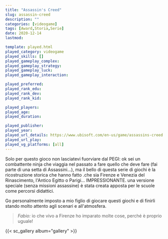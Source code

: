 ```yaml
---
title: "Assassin's Creed"
slug: assassin-creed
description: ""
categories: [videogame]
tags: [Award,Storia,Serie]
date: 2020-12-14
lastmod: 

template: played.html
played_category: videogame
played_skills: []
played_gameplay_complex: 
played_gameplay_strategy: 
played_gameplay_luck: 
played_gameplay_interaction: 

played_preferred: 
played_rank_edu: 
played_rank_dev: 
played_rank_kid: 

played_players: 
played_age: 
played_duration: 

played_publisher: 
played_year: 
played_url_details: https://www.ubisoft.com/en-us/game/assassins-creed
played_url_play: 
played_vg_platforms: [all]
---
```


Solo per questo gioco non lasciatevi fuorviare dal PEGI:
ok sei un combattente ninja che viaggia nel passato a fare quello che deve fare (fai parte di una setta di Assassini...), ma il bello di questa serie di giochi è la ricostruzione storica che hanno fatto .che sia Firenze e Venezia del Rinascimento, l'Antico Egitto o Parigi... IMPRESSIONANTE.
una versione speciale (senza missioni assassine) è stata creata apposta per le scuole come percorsi didattici.

Go personalmente imposto a mio figlio di giocare questi giochi e di finirli stando molto attento agli scenari e all'atmosfera.

> *Fabio:*
> io che vivo a Firenze ho imparato molte cose, perché è proprio uguale!

{{< sc_gallery album="gallery" >}}

